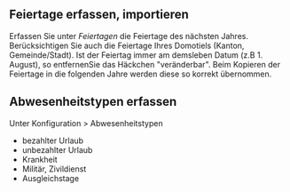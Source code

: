 ## Feiertage erfassen, importieren
Erfassen Sie unter *Feiertagen* die Feiertage des nächsten Jahres. Berücksichtigen Sie auch die Feiertage Ihres Domotiels (Kanton, Gemeinde/Stadt).
Ist der Feiertag immer am demsleben Datum (z.B 1. August), so entfernenSie das Häckchen "veränderbar". Beim Kopieren der Feiertage in die folgenden Jahre werden diese so korrekt übernommen.

## Abwesenheitstypen erfassen
Unter Konfiguration > Abwesenheitstypen

* bezahlter Urlaub
* unbezahlter Urlaub
* Krankheit
* Militär, Zivildienst
* Ausgleichstage
